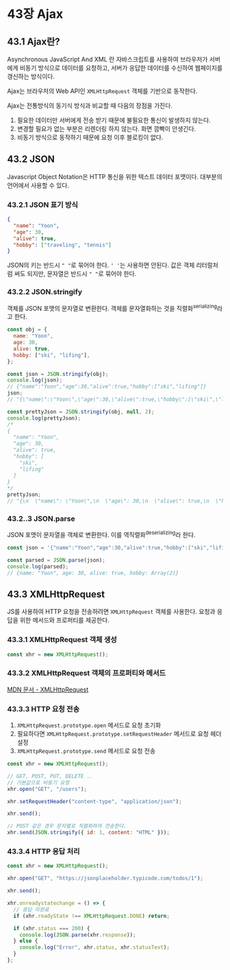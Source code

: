 # 43장 Ajax

## 43.1 Ajax란?

Asynchronous JavaScript And XML 란 자바스크립트를 사용하여 브라우저가 서버에게 비동기 방식으로 데이터를 요청하고, 서버가 응답한 데이터를 수신하여 웹페이지를 갱신하는 방식이다.

Ajax는 브라우저의 Web API인 `XMLHttpRequest` 객체를 기반으로 동작한다.

Ajax는 전통방식의 동기식 방식과 비교할 때 다음의 장점을 가진다.

1. 필요한 데이터만 서버에게 전송 받기 때문에 불필요한 통신이 발생하지 않는다.
2. 변경할 필요가 없는 부분은 리렌더링 하지 않는다. 화면 깜빡이 안생긴다.
3. 비동기 방식으로 동작하기 때문에 요청 이후 블로킹이 없다.

## 43.2 JSON

Javascript Object Notation은 HTTP 통신을 위한 텍스트 데이터 포맷이다. 대부분의 언어에서 사용할 수 있다.

### 43.2.1 JSON 표기 방식

```json
{
  "name": "Yoon",
  "age": 30,
  "alive": true,
  "hobby": ["traveling", "tennis"]
}
```

JSON의 키는 반드시 `" "`로 묶어야 한다. `' '`는 사용하면 안된다. 값은 객체 리터럴처럼 써도 되지만, 문자열은 반드시 `" "`로 묶어야 한다.

### 43.2.2 JSON.stringify

객체를 JSON 포맷의 문자열로 변환한다. 객체를 문자열화하는 것을 직렬화<sup>serializing</sup>라고 한다.

```js
const obj = {
  name: "Yoon",
  age: 30,
  alive: true,
  hobby: ["ski", "lifing"],
};

const json = JSON.stringify(obj);
console.log(json);
// {"name":"Yoon","age":30,"alive":true,"hobby":["ski","lifing"]}
json;
// "{\"name\":\"Yoon\",\"age\":30,\"alive\":true,\"hobby\":[\"ski\",\"lifing\"]}"

const prettyJson = JSON.stringify(obj, null, 2);
console.log(prettyJson);
/*
{
  "name": "Yoon",
  "age": 30,
  "alive": true,
  "hobby": [
    "ski",
    "lifing"
  ]
}
*/
prettyJson;
// "{\n  \"name\": \"Yoon\",\n  \"age\": 30,\n  \"alive\": true,\n  \"hobby\": [\n    \"ski\",\n    \"lifing\"\n  ]\n}"
```

### 43.2..3 JSON.parse

JSON 포맷이 문자열을 객체로 변환한다. 이를 역직렬화<sup>deserializing</sup>라 한다.

```js
const json = '{"name":"Yoon","age":30,"alive":true,"hobby":["ski","lifing"]}';

const parsed = JSON.parse(json);
console.log(parsed);
// {name: "Yoon", age: 30, alive: true, hobby: Array(2)}
```

## 43.3 XMLHttpRequest

JS를 사용하여 HTTP 요청을 전송하려면 `XMLHttpRequest` 객체를 사용한다. 요청과 응답을 위한 메서드와 프로퍼티를 제공한다.

### 43.3.1 XMLHttpRequest 객체 생성

```js
const xhr = new XMLHttpRequest();
```

### 43.3.2 XMLHttpRequest 객체의 프로퍼티와 메서드

[MDN 문서 - XMLHttpRequest](https://developer.mozilla.org/ko/docs/Web/API/XMLHttpRequest)

### 43.3.3 HTTP 요청 전송

1. `XMLHttpRequest.prototype.open` 메서드로 요청 초기화
2. 필요하다면 `XMLHttpRequest.prototype.setRequestHeader` 메서드로 요청 헤더 설정
3. `XMLHttpRequest.prototype.send` 메서드로 요청 전송

```js
const xhr = new XMLHttpRequest();

// GET, POST, PUT, DELETE ..
// 기본값으로 비동기 요청
xhr.open("GET", "/users");

xhr.setRequestHeader("content-type", "application/json");

xhr.send();

// POST 같은 경우 문자열로 직렬화하여 전송한다.
xhr.send(JSON.stringify({ id: 1, content: "HTML" }));
```

### 43.3.4 HTTP 응답 처리

```js
const xhr = new XMLHttpRequest();

xhr.open("GET", "https://jsonplaceholder.typicode.com/todos/1");

xhr.send();

xhr.onreadystatechange = () => {
  // 응답 미완료
  if (xhr.readyState !== XMLHttpRequest.DONE) return;

  if (xhr.status === 200) {
    console.log(JSON.parse(xhr.response));
  } else {
    console.log("Error", xhr.status, xhr.statusText);
  }
};
```

